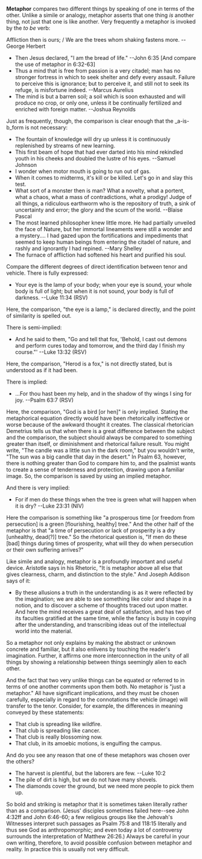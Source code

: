 **Metaphor** compares two different things by speaking of one in terms of the other. Unlike a simile or analogy, metaphor asserts that one thing _is_ another thing, not just that one is like another. Very frequently a metaphor is invoked by the _to be_ verb:

Affliction then is ours; / We are the trees whom shaking fastens more. --George Herbert

 - Then Jesus declared, "I am the bread of life." --John 6:35 [And compare the use of metaphor in 6:32-63]
 - Thus a mind that is free from passion is a very citadel; man has no stronger fortress in which to seek shelter and defy every assault. Failure to perceive this is ignorance; but to perceive it, and still not to seek its refuge, is misfortune indeed. --Marcus Aurelius
 - The mind is but a barren soil; a soil which is soon exhausted and will produce no crop, or only one, unless it be continually fertilized and enriched with foreign matter. --Joshua Reynolds

Just as frequently, though, the comparison is clear enough that the _a-is-b_form is not necessary:

 - The fountain of knowledge will dry up unless it is continuously replenished by streams of new learning.
 - This first beam of hope that had ever darted into his mind rekindled youth in his cheeks and doubled the lustre of his eyes. --Samuel Johnson
 - I wonder when motor mouth is going to run out of gas.
 - When it comes to midterms, it's kill or be killed. Let's go in and slay this test.
 - What sort of a monster then is man? What a novelty, what a portent, what a chaos, what a mass of contradictions, what a prodigy! Judge of all things, a ridiculous earthworm who is the repository of truth, a sink of uncertainty and error; the glory and the scum of the world. --Blaise Pascal
 - The most learned philosopher knew little more. He had partially unveiled the face of Nature, but her immortal lineaments were still a wonder and a mystery.... I had gazed upon the fortifications and impediments that seemed to keep human beings from entering the citadel of nature, and rashly and ignorantly I had repined. --Mary Shelley
 - The furnace of affliction had softened his heart and purified his soul.

Compare the different degrees of direct identification between tenor and vehicle. There is fully expressed:

 - Your eye is the lamp of your body; when your eye is sound, your whole body is full of light; but when it is not sound, your body is full of darkness. --Luke 11:34 (RSV)

Here, the comparison, "the eye is a lamp," is declared directly, and the point of similarity is spelled out.

There is semi-implied:

 - And he said to them, "Go and tell that fox, 'Behold, I cast out demons and perform cures today and tomorrow, and the third day I finish my course."' --Luke 13:32 (RSV)

Here, the comparison, "Herod is a fox," is not directly stated, but is understood as if it had been.

There is implied:

 - ...For thou hast been my help, and in the shadow of thy wings I sing for joy. --Psalm 63:7 (RSV)

Here, the comparison, "God is a bird [or hen]" is only implied. Stating the metaphorical equation directly would have been rhetorically ineffective or worse because of the awkward thought it creates. The classical rhetorician Demetrius tells us that when there is a great difference between the subject and the comparison, the subject should always be compared to something greater than itself, or diminishment and rhetorical failure result. You might write, "The candle was a little sun in the dark room," but you wouldn't write, "The sun was a big candle that day in the desert." In Psalm 63, however, there is nothing greater than God to compare him to, and the psalmist wants to create a sense of tenderness and protection, drawing upon a familiar image. So, the comparison is saved by using an implied metaphor.

And there is very implied:

 - For if men do these things when the tree is green what will happen when it is dry? --Luke 23:31 (NIV)

Here the comparison is something like "a prosperous time [or freedom from persecution] is a green [flourishing, healthy] tree." And the other half of the metaphor is that "a time of persecution or lack of prosperity is a dry [unhealthy, dead(?)] tree." So the rhetorical question is, "If men do these [bad] things during times of prosperity, what will they do when persecution or their own suffering arrives?"

Like simile and analogy, metaphor is a profoundly important and useful device. Aristotle says in his Rhetoric, "It is metaphor above all else that gives clearness, charm, and distinction to the style." And Joseph Addison says of it:

 - By these allusions a truth in the understanding is as it were reflected by the imagination; we are able to see something like color and shape in a notion, and to discover a scheme of thoughts traced out upon matter. And here the mind receives a great deal of satisfaction, and has two of its faculties gratified at the same time, while the fancy is busy in copying after the understanding, and transcribing ideas out of the intellectual world into the material.

So a metaphor not only explains by making the abstract or unknown concrete and familiar, but it also enlivens by touching the reader's imagination. Further, it affirms one more interconnection in the unity of all things by showing a relationship between things seemingly alien to each other.

And the fact that two very unlike things can be equated or referred to in terms of one another comments upon them both. No metaphor is "just a metaphor." All have significant implications, and they must be chosen carefully, especially in regard to the connotations the vehicle (image) will transfer to the tenor. Consider, for example, the differences in meaning conveyed by these statements:

 - That club is spreading like wildfire.
 - That club is spreading like cancer.
 - That club is really blossoming now.
 - That club, in its amoebic motions, is engulfing the campus.

And do you see any reason that one of these metaphors was chosen over the others?
 - The harvest is plentiful, but the laborers are few. --Luke 10:2
 - The pile of dirt is high, but we do not have many shovels.
 - The diamonds cover the ground, but we need more people to pick them up.

So bold and striking is metaphor that it is sometimes taken literally rather than as a comparison. (Jesus' disciples sometimes failed here--see John 4:32ff and John 6:46-60; a few religious groups like the Jehovah's Witnesses interpret such passages as Psalm 75:8 and 118:15 literally and thus see God as anthropomorphic; and even today a lot of controversy surrounds the interpretation of Matthew 26:26.) Always be careful in your own writing, therefore, to avoid possible confusion between metaphor and reality. In practice this is usually not very difficult.